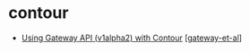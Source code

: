 # contour

- [Using Gateway API (v1alpha2) with Contour](https://projectcontour.io/guides/gateway-api/) [[gateway-et-al]]

[//begin]: # "Autogenerated link references for markdown compatibility"
[gateway-et-al]: ../learning/gateway-et-al.md "Gateway et al"
[//end]: # "Autogenerated link references"